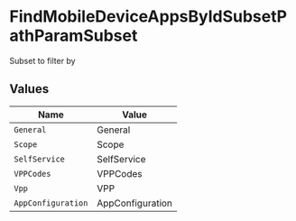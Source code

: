 # FindMobileDeviceAppsByIdSubsetPathParamSubset

Subset to filter by


## Values

| Name               | Value              |
| ------------------ | ------------------ |
| `General`          | General            |
| `Scope`            | Scope              |
| `SelfService`      | SelfService        |
| `VPPCodes`         | VPPCodes           |
| `Vpp`              | VPP                |
| `AppConfiguration` | AppConfiguration   |